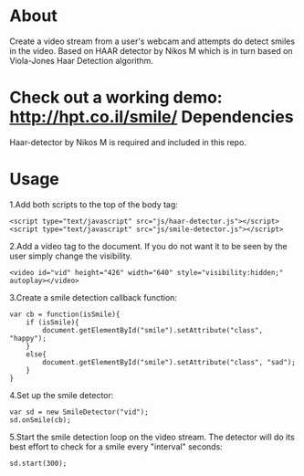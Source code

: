 About
=====
Create a video stream from a user's webcam and attempts do detect smiles in the video.
Based on HAAR detector by Nikos M which is in turn based on Viola-Jones Haar Detection algorithm.

Check out a working demo: http://hpt.co.il/smile/
Dependencies
============
Haar-detector by Nikos M is required and included in this repo.

Usage
=====
1.Add both scripts to the top of the body tag:

    <script type="text/javascript" src="js/haar-detector.js"></script>
    <script type="text/javascript" src="js/smile-detector.js"></script>

2.Add a video tag to the document. If you do not want it to be seen by the user simply change the visibility.

    <video id="vid" height="426" width="640" style="visibility:hidden;" autoplay></video>

3.Create a smile detection callback function:

    var cb = function(isSmile){
        if (isSmile){
            document.getElementById("smile").setAttribute("class", "happy");
        }
        else{
            document.getElementById("smile").setAttribute("class", "sad");
        }
    }


4.Set up the smile detector:

    var sd = new SmileDetector("vid");
    sd.onSmile(cb);

5.Start the smile detection loop on the video stream. The detector will do its best effort to check for a smile every "interval" seconds:

    sd.start(300);
